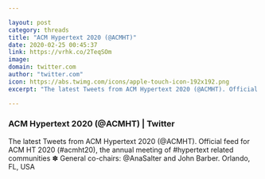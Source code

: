 ```yaml
---

layout: post
category: threads
title: "ACM Hypertext 2020 (@ACMHT)"
date: 2020-02-25 00:45:37
link: https://vrhk.co/2TeqSOm
image: 
domain: twitter.com
author: "twitter.com"
icon: https://abs.twimg.com/icons/apple-touch-icon-192x192.png
excerpt: "The latest Tweets from ACM Hypertext 2020 (@ACMHT). Official feed for ACM HT 2020 (#acmht20), the annual meeting of #hypertext related communities ✽ General co-chairs: @AnaSalter and John Barber. Orlando, FL, USA"

---
```


### ACM Hypertext 2020 (@ACMHT) | Twitter

The latest Tweets from ACM Hypertext 2020 (@ACMHT). Official feed for ACM HT 2020 (#acmht20), the annual meeting of #hypertext related communities ✽ General co-chairs: @AnaSalter and John Barber. Orlando, FL, USA